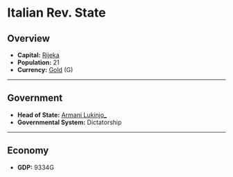 # Italian Rev. State

## Overview

- **Capital:** [Rijeka](Rijeka)
- **Population:** 21
- **Currency:** [Gold](Gold) (G)

---

## Government

- **Head of State:** [Armani Lukinjo_](Lukinjo_)
- **Governmental System:** Dictatorship

---

## Economy

- **GDP:** <!-- GDP -->9334G